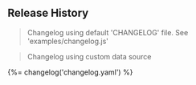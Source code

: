 ## Release History

> Changelog using default 'CHANGELOG' file. See 'examples/changelog.js'


> Changelog using custom data source

{%= changelog('changelog.yaml') %}

